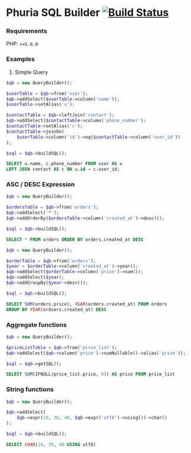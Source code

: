 # Phuria SQL Builder [![Build Status](https://travis-ci.org/phuria/sql-builder.svg?branch=master)](https://travis-ci.org/phuria/sql-builder)

### Requirements

PHP: `>=5.6.0`

### Examples

1. Simple Query

```php
$qb = new QueryBuilder();

$userTable = $qb->from('user');
$qb->addSelect($userTable->column('name'));
$userTable->setAlias('u');

$contactTable = $qb->leftJoin('contact');
$qb->addSelect($contactTable->column('phone_number');
$contactTable->setAlias('c');
$contactTable->joinOn(
    $userTable->column('id')->eq($contactTable->column('user_id'))
);

$sql = $qb->buildSQL();
```

```sql
SELECT u.name, c.phone_number FROM user AS u
LEFT JOIN contact AS c ON u.id = c.user_id;
```

### ASC / DESC Expression

```php
$qb = new QueryBuilder();

$ordersTable = $qb->from('orders');
$qb->addSelect('*');
$qb->addOrderBy($ordersTable->column('created_at')->desc());

$sql = $qb->buildSQL();
```

```sql
SELECT * FROM orders ORDER BY orders.created_at DESC
```

```php
$qb = new QueryBuilder();

$orderTable = $qb->from('orders');
$year = $orderTable->column('created_at')->year();
$qb->addSelect($orderTable->column('price')->sum());
$qb->addSelect($year);
$qb->addGroupBy($year->desc());

$sql = $qb->buildSQL();
```

```sql
SELECT SUM(orders.price), YEAR(orders.created_at) FROM orders
GROUP BY YEAR(ordsers.created_at) DESC
```

### Aggregate functions

```php
$qb = new QueryBuilder();

$priceListTable = $qb->from('pirce_list');
$qb->addSelect($qb->column('price')->sumNullable()->alias('price'));

$sql = $qb->getSQL();
```

```sql
SELECT SUM(IFNULL(price_list.price, 0)) AS price FROM price_list
```

### String functions

```php
$qb = new QueryBuilder();

$qb->addSelect(
    $qb->expr(10, 30, 40, $qb->expr('utf8')->using())->char()
);

$sql = $qb->buildSQL();
```

```sql
SELECT CHAR(10, 30, 40 USING utf8)
```